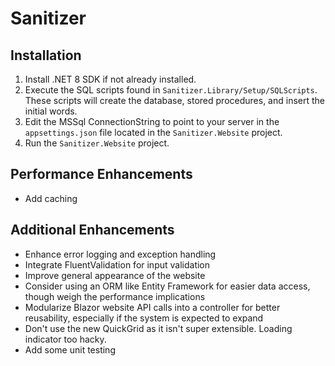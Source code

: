# Sanitizer

## Installation

1. Install .NET 8 SDK if not already installed.
2. Execute the SQL scripts found in `Sanitizer.Library/Setup/SQLScripts`. These scripts will create the database, stored procedures, and insert the initial words.
3. Edit the MSSql ConnectionString to point to your server in the `appsettings.json` file located in the `Sanitizer.Website` project.
4. Run the `Sanitizer.Website` project.

## Performance Enhancements

- Add caching

## Additional Enhancements

- Enhance error logging and exception handling
- Integrate FluentValidation for input validation
- Improve general appearance of the website
- Consider using an ORM like Entity Framework for easier data access, though weigh the performance implications
- Modularize Blazor website API calls into a controller for better reusability, especially if the system is expected to expand
- Don't use the new QuickGrid as it isn't super extensible. Loading indicator too hacky.
- Add some unit testing
